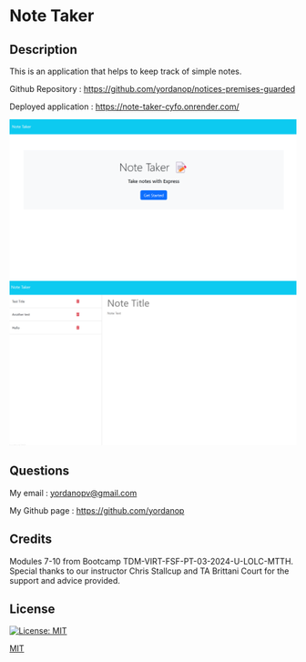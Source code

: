 # Note Taker
  
  ## Description

  This is an application that helps to keep track of simple notes.

  Github Repository : https://github.com/yordanop/notices-premises-guarded

  Deployed application : https://note-taker-cyfo.onrender.com/

![main page screenshot](./public/assets/images/Mainpage_Screenshot.png)
![Notes screenshot](./public/assets/images/Notes_Screenshot.png)

  ## Questions

  My email : yordanopv@gmail.com
  
  My Github page : https://github.com/yordanop

## Credits
Modules 7-10 from Bootcamp TDM-VIRT-FSF-PT-03-2024-U-LOLC-MTTH. Special thanks to our instructor Chris Stallcup and TA Brittani Court for the support and advice provided.

## License

[![License: MIT](https://img.shields.io/badge/License-MIT-yellow.svg)](https://opensource.org/licenses/MIT)

   [MIT](https://choosealicense.com/licenses/mit/)


  